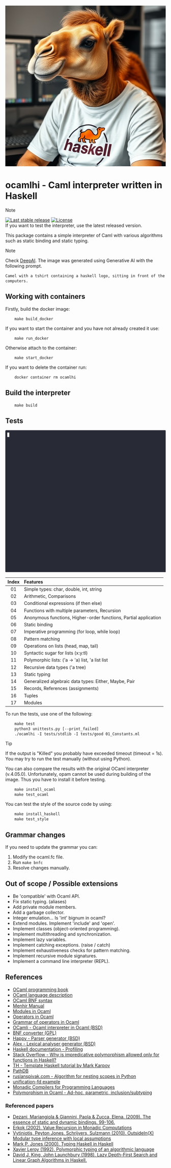 ![Logo](./assets/ocamlhi.jpeg)

# ocamlhi - Caml interpreter written in Haskell

> [!NOTE]  
> [![Last stable release](https://img.shields.io/github/v/tag/pilusx/ocamlhi?label=Release)](https://github.com/pilusx/ocamlhi/releases/latest) [![License](https://img.shields.io/badge/License-BSD_3--Clause-red.svg)](LICENSE)  
> If you want to test the interpreter, use the latest released version.

This package contains a simple interpreter of Caml with various algorithms such as static binding and static typing.

> [!NOTE]  
> Check [DeepAI](https://deepai.org/machine-learning-model/text2img). The image was generated using Generative AI with the following prompt.
```
Camel with a tshirt containing a haskell logo, sitting in front of the computers.
```

## Working with containers
Firstly, build the docker image:
```
    make build_docker
```
If you want to start the container and you have not already created it use:
```
    make run_docker
```
Otherwise attach to the container:
```
    make start_docker
```
If you want to delete the container run:
```
    docker container rm ocamlhi
```

## Build the interpreter
```
    make build
```

## Tests
![GIF - Usage](./assets/demo.gif)

| Index | Features      |
| :---: | :--------------- |
| 01 | Simple types: char, double, int, string|
| 02 | Arithmetic, Comparisons |
| 03 | Conditional expressions (if then else) |
| 04 | Functions with multiple parameters, Recursion | 
| 05 | Anonymous functions, Higher-order functions, Partial application |
| 06 | Static binding |
| 07 | Imperative programming (for loop, while loop)
| 08 | Pattern matching |
| 09 | Operations on lists (head, map, tail) | 
| 10 | Syntactic sugar for lists (x:y:tl) |
| 11 | Polymorphic lists: ('a -> 'a) list, 'a list list | 
| 12 | Recursive data types ('a tree) |
| 13 | Static typing |
| 14 | Generalized algebraic data types: Either, Maybe, Pair |
| 15 | Records, References (assignments) |
| 16 | Tuples |
| 17 | Modules |

To run the tests, use one of the following:
```
    make test
    python3 unittests.py [--print_failed]
    ./ocamlhi -I tests/stdlib -I tests/good 01_Constants.ml
```

> [!TIP]  
> If the output is "Killed" you probably have exceeded timeout (timeout = 1s). You may try to run the test manually (without using Python).

You can also compare the results with the original OCaml interpreter (v.4.05.0). Unfortunately, opam cannot be used during building of the image. Thus you have to install it before testing.
```
    make install_ocaml
    make test_ocaml
```

You can test the style of the source code by using:
```
    make install_haskell
    make test_style
```

## Grammar changes
If you need to update the grammar you can:
1. Modify the ocaml.fc file.
2. Run `make bnfc`
3. Resolve changes manually.

## Out of scope / Possible extensions
* Be 'compatible' with Ocaml API.   
* Fix static typing. (aliases)  
* Add private module members. 
* Add a garbage collector.  
* Integer emulation... Is 'int' bignum in ocaml?  
* Extend modules. Implement 'include' and 'open'.  
* Implement classes (object-oriented programming).  
* Implement multithreading and synchronization.  
* Implement lazy variables.  
* Implement catching exceptions. (raise / catch)  
* Implement exhaustiveness checks for pattern matching.   
* Implement recursive module signatures.  
* Implement a command line interpreter (REPL).  

## References
* [OCaml programming book](https://cs3110.github.io/textbook/chapters/interp/inference.html)
* [OCaml language description](https://caml.inria.fr/pub/docs/manual-ocaml/language.html)  
* [OCaml BNF syntax](http://www.willforge.fr/wikiosp/index.php/OCaml/BNF_syntax)  
* [Menhir Manual](http://gallium.inria.fr/~fpottier/menhir/manual.pdf)    
* [Modules in Ocaml](https://ocaml.org/learn/tutorials/modules.html)
* [Operators in Ocaml](https://caml.inria.fr/pub/docs/manual-ocaml/expr.html#ss%3Aexpr-operators)
* [Grammar of operators in Ocaml](https://caml.inria.fr/pub/docs/manual-ocaml/lex.html#infix-symbol)
* [OCamli - Ocaml interpreter in Ocaml (BSD)](https://github.com/johnwhitington/ocamli)  
* [BNF converter (GPL)](https://bnfc.digitalgrammars.com/)  
* [Happy - Parser generator (BSD)](https://www.haskell.org/happy/)  
* [Alex - Lexical analyser generator (BSD)](https://www.haskell.org/alex/)  
* [Haskell documentation - Profiling](https://downloads.haskell.org/~ghc/7.6.3/docs/html/users_guide/profiling.html)
* [Stack Overflow - Why is impredicative polymorphism allowed only for functions in Haskell?](https://stackoverflow.com/questions/56448814/why-is-impredicative-polymorphism-allowed-only-for-functions-in-haskell)
* [TH - Template Haskell tutorial by Mark Karpov](https://markkarpov.com/tutorial/th.html)
* [PathDB](https://github.com/maxsumrall/pathdb)
* [ruslanspivak.com - Algorithm for nesting scopes in Python](https://ruslanspivak.com/lsbasi-part14/)
* [unification-fd example](https://gist.github.com/gelisam/11068221)
* [Monadic Compilers for Programming Languages](https://wiki.haskell.org/Modular_Monadic_Compilers_for_Programming_Languages)
* [Polymorphism in Ocaml - Ad-hoc, parametric, inclusion/subtyping](https://stackoverflow.com/questions/33227667/polymorphism-in-ocaml-ad-hoc-parametric-inclusion-subtyping)

### Referenced papers
* [Dezani, Mariangiola & Giannini, Paola & Zucca, Elena. (2009). The essence of static and dynamic bindings. 99-106.](https://www.researchgate.net/publication/220829330_The_essence_of_static_and_dynamic_bindings)
* [Erkok (2002). Value Recursion in Monadic Computations](https://leventerkok.github.io/papers/erkok-thesis.pdf)
* [Vytiniotis, Peyton Jones, Schrijvers, Sulzmann (2010). OutsideIn(X) Modular type inference with local assumptions](https://www.microsoft.com/en-us/research/wp-content/uploads/2016/02/jfp-outsidein.pdf?from=http%3A%2F%2Fresearch.microsoft.com%2F%7Esimonpj%2Fpapers%2Fconstraints%2Fjfp-outsidein.pdf)
* [Mark P. Jones (2000). Typing Haskell in Haskell](https://web.cecs.pdx.edu/~mpj/thih/TypingHaskellInHaskell.html)
* [Xavier Leroy (1992). Polymorphic typing of an algorithmic language](https://xavierleroy.org/publi/phd-thesis.pdf)
* [David J. King, John Launchbury (1998). Lazy Depth-First Search and Linear Graph Algorithms in Haskell.](https://www.researchgate.net/publication/2295532_Lazy_Depth-First_Search_and_Linear_Graph_Algorithms_in_Haskell)
